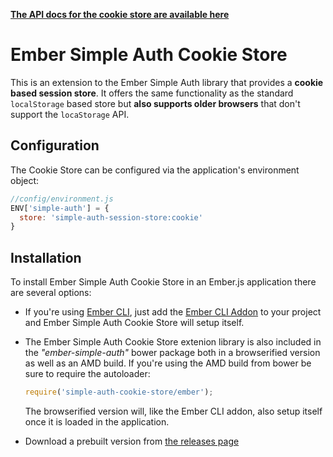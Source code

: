 __[The API docs for the cookie store are available here](http://ember-simple-auth.com/ember-simple-auth-cookie-store-api-docs.html)__

#  Ember Simple Auth Cookie Store

This is an extension to the Ember Simple Auth library that provides a __cookie
based session store__. It offers the same functionality as the standard
`localStorage` based store but __also supports older browsers__ that don't
support the `locaStorage` API.

## Configuration

The Cookie Store can be configured via the application's environment object:

```js
//config/environment.js
ENV['simple-auth'] = {
  store: 'simple-auth-session-store:cookie'
}
```

## Installation

To install Ember Simple Auth Cookie Store in an Ember.js application there are
several options:

* If you're using [Ember CLI](https://github.com/stefanpenner/ember-cli), just
  add the
  [Ember CLI Addon](https://github.com/simplabs/ember-cli-simple-auth-cookie-store)
  to your project and Ember Simple Auth Cookie Store will setup itself.
* The Ember Simple Auth Cookie Store extenion library is also included in the
  _"ember-simple-auth"_ bower package both in a browserified version as well as
  an AMD build. If you're using the AMD build from bower be sure to require the
  autoloader:

  ```js
  require('simple-auth-cookie-store/ember');
  ```

  The browserified version will, like the Ember CLI addon, also setup itself
  once it is loaded in the application.
* Download a prebuilt version from
  [the releases page](https://github.com/simplabs/ember-simple-auth/releases)
